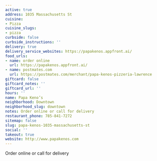 ```yaml
---
active: true
address: 1035 Massachusetts St
cuisine:
- Pizza
cuisine_slugs:
- pizza
curbside: false
curbside_instructions: ''
delivery: true
delivery_service_websites: https://papakenos.appfront.ai/
food_urls:
- name: order online
  url: https://papakenos.appfront.ai/
- name: postmates.com
  url: https://postmates.com/merchant/papa-kenos-pizzeria-lawrence
giftcard: false
giftcard_notes: ''
giftcard_url: ''
hours: ''
name: Papa Keno’s
neighborhood: Downtown
neighborhood_slug: downtown
notes: Order online or call for delivery
restaurant_phone: 785-841-7272
sitemap: false
slug: papa-kenos-1035-massachusetts-st
social: ''
takeout: true
website: http://www.papakenos.com
---
```


Order online or call for delivery